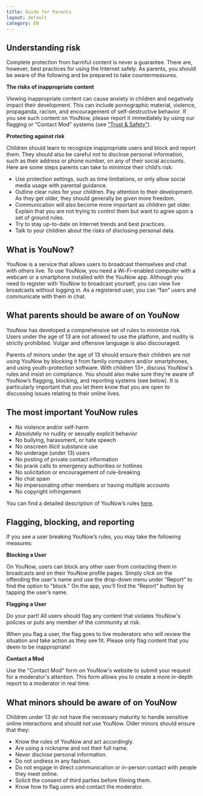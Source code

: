 ```yaml
---
title: Guide for Parents
layout: default
category: EN
---
```

## Understanding risk

Complete protection from harmful content is never a guarantee. There are, however, best practices for using the Internet safely. As parents, you should be aware of the following and be prepared to take countermeasures.

**The risks of inappropriate content**

Viewing inappropriate content can cause anxiety in children and negatively impact their development. This can include pornographic material, violence, propaganda, racism, and encouragement of self-destructive behavior. If you see such content on YouNow, please report it immediately by using our flagging or “Contact Mod” systems (see [“Trust & Safety”](www.younow.com/policy/en/trust)).

**Protecting against risk**

Children should learn to recognize inappropriate users and block and report them. They should also be careful not to disclose personal information, such as their address or phone number, on any of their social accounts. Here are some steps parents can take to minimize their child’s risk:

 - Use protection settings, such as time limitations, or only allow social media usage with parental guidance.
 - Outline clear rules for your children. Pay attention to their development. As they get older, they should generally be given more freedom. 
 - Communication will also become more important as children get older. Explain that you are not trying to control them but want to agree upon a set of ground rules.
 - Try to stay up-to-date on Internet trends and best practices. 
 - Talk to your children about the risks of disclosing personal data. 

## What is YouNow?

YouNow is a service that allows users to broadcast themselves and chat with others live. To use YouNow, you need a Wi-Fi-enabled computer with a webcam or a smartphone installed with the YouNow app. Although you need to register with YouNow to broadcast yourself, you can view live broadcasts without logging in. As a registered user, you can “fan” users and communicate with them in chat.

## What parents should be aware of on YouNow

YouNow has developed a comprehensive set of rules to minimize risk. Users under the age of 13 are not allowed to use the platform, and nudity is strictly prohibited. Vulgar and offensive language is also discouraged. 

Parents of minors under the age of 13 should ensure their children are not using YouNow by blocking it from family computers and/or smartphones, and using youth-protection software. With children 13+, discuss YouNow's rules and insist on compliance. You should also make sure they're aware of YouNow’s flagging, blocking, and reporting systems (see below). It is particularly important that you let them know that you are open to discussing issues relating to their online lives. 

## The most important YouNow rules

 - No violence and/or self-harm
 - Absolutely no nudity or sexually explicit behavior
 - No bullying, harassment, or hate speech
 - No onscreen illicit substance use
 - No underage (under 13) users
 - No posting of private contact information
 - No prank calls to emergency authorities or hotlines
 - No solicitation or encouragement of rule-breaking
 - No chat spam
 - No impersonating other members or having multiple accounts
 - No copyright infringement

You can find a detailed description of YouNow’s rules [here](www.http://www.younow.com/policy/en/rules).

## Flagging, blocking, and reporting

If you see a user breaking YouNow’s rules, you may take the following measures:

**Blocking a User**

On YouNow, users can block any other user from contacting them in broadcasts and on their YouNow profile pages. Simply click on the  offending the user's name and use the drop-down menu under “Report” to find the option to "block." On the app, you’ll find the “Report” button by tapping the user’s name.

**Flagging a User**

Do your part! All users should flag any content that violates YouNow's policies or puts any member of the community at risk.

When you flag a user, the flag goes to live moderators who will review the situation and take action as they see fit. Please only flag content that you deem to be inappropriate! 

**Contact a Mod**

Use the "Contact Mod" form on YouNow's website to submit your request for a moderator's attention. This form allows you to create a more in-depth report to a moderator in real time.

## What minors should be aware of on YouNow

Children under 13 do not have the necessary maturity to handle sensitive online interactions and should not use YouNow. Older minors should ensure that they:

 - Know the rules of YouNow and act accordingly. 
 - Are using a nickname and not their full name.
 - Never disclose personal information.
 - Do not undress in any fashion.
 - Do not engage in direct communication or in-person contact with people they meet online.
 - Solicit the consent of third parties before filming them. 
 - Know how to flag users and contact the moderator.


